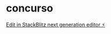 # concurso

[Edit in StackBlitz next generation editor ⚡️](https://stackblitz.com/~/github.com/aronvaldivia/concurso)